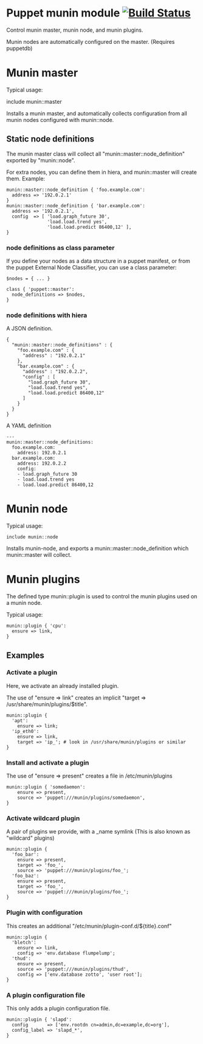 # Puppet munin module [![Build Status](https://travis-ci.org/ssm/ssm-munin.png?branch=master)](https://travis-ci.org/ssm/ssm-munin)

Control munin master, munin node, and munin plugins.

Munin nodes are automatically configured on the master. (Requires
puppetdb)

# Munin master

Typical usage:

  include munin::master

Installs a munin master, and automatically collects configuration from
all munin nodes configured with munin::node.

## Static node definitions

The munin master class will collect all
"munin::master::node_definition" exported by "munin::node".

For extra nodes, you can define them in hiera, and munin::master will
create them.  Example:

    munin::master::node_definition { 'foo.example.com':
      address => '192.0.2.1'
    }
    munin::master::node_definition { 'bar.example.com':
      address => '192.0.2.1',
      config  => [ 'load.graph_future 30',
                   'load.load.trend yes',
                   'load.load.predict 86400,12' ],
    }

### node definitions as class parameter

If you define your nodes as a data structure in a puppet manifest, or from the
puppet External Node Classifier, you can use a class parameter:

    $nodes = { ... }

    class { 'puppet::master':
      node_definitions => $nodes,
    }

### node definitions with hiera

A JSON definition.

    {
      "munin::master::node_definitions" : {
        "foo.example.com" : {
          "address" : "192.0.2.1"
        },
        "bar.example.com" : {
          "address" : "192.0.2.2",
          "config" : [
            "load.graph_future 30",
            "load.load.trend yes",
            "load.load.predict 86400,12"
          ]
        }
      }
    }


A YAML definition

    ---
    munin::master::node_definitions:
      foo.example.com:
        address: 192.0.2.1
      bar.example.com:
        address: 192.0.2.2
        config:
        - load.graph_future 30
        - load.load.trend yes
        - load.load.predict 86400,12

# Munin node

Typical usage:

    include munin::node

Installs munin-node, and exports a munin::master::node_definition
which munin::master will collect.

# Munin plugins

The defined type munin::plugin is used to control the munin plugins
used on a munin node.

Typical usage:

    munin::plugin { 'cpu':
      ensure => link,
    }

## Examples

### Activate a plugin

Here, we activate an already installed plugin.

The use of "ensure => link" creates an implicit "target =>
/usr/share/munin/plugins/$title".

    munin::plugin {
      'apt':
        ensure => link;
      'ip_eth0':
        ensure => link,
        target => 'ip_'; # look in /usr/share/munin/plugins or similar
    }

### Install and activate a plugin

The use of "ensure => present" creates a file in /etc/munin/plugins

    munin::plugin { 'somedaemon':
        ensure => present,
        source => 'puppet:///munin/plugins/somedaemon',
    }

### Activate wildcard plugin

A pair of plugins we provide, with a _name symlink (This is also known
as "wildcard" plugins)

    munin::plugin {
      'foo_bar':
        ensure => present,
        target => 'foo_',
        source => 'puppet:///munin/plugins/foo_';
      'foo_baz':
        ensure => present,
        target => 'foo_',
        source => 'puppet:///munin/plugins/foo_';
    }

### Plugin with configuration

This creates an additional "/etc/munin/plugin-conf.d/${title}.conf"

    munin::plugin {
      'bletch':
        ensure => link,
        config => 'env.database flumpelump';
      'thud':
        ensure => present,
        source => 'puppet:///munin/plugins/thud',
        config => ['env.database zotto', 'user root'];
    }

### A plugin configuration file

This only adds a plugin configuration file.

    munin::plugin { 'slapd':
      config       => ['env.rootdn cn=admin,dc=example,dc=org'],
      config_label => 'slapd_*',
    }
